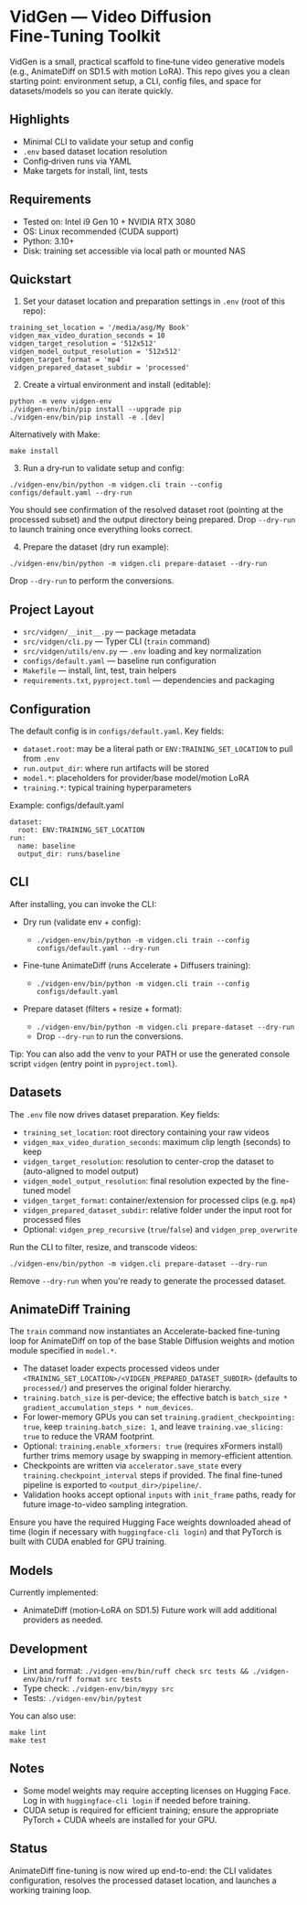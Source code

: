 # VidGen — Video Diffusion Fine‑Tuning Toolkit

VidGen is a small, practical scaffold to fine‑tune video generative models (e.g., AnimateDiff on SD1.5 with motion LoRA). This repo gives you a clean starting point: environment setup, a CLI, config files, and space for datasets/models so you can iterate quickly.

## Highlights
- Minimal CLI to validate your setup and config
- `.env` based dataset location resolution
- Config‑driven runs via YAML
- Make targets for install, lint, tests

## Requirements
- Tested on: Intel i9 Gen 10 + NVIDIA RTX 3080
- OS: Linux recommended (CUDA support)
- Python: 3.10+
- Disk: training set accessible via local path or mounted NAS

## Quickstart

1) Set your dataset location and preparation settings in `.env` (root of this repo):

```
training_set_location = '/media/asg/My Book'
vidgen_max_video_duration_seconds = 10
vidgen_target_resolution = '512x512'
vidgen_model_output_resolution = '512x512'
vidgen_target_format = 'mp4'
vidgen_prepared_dataset_subdir = 'processed'
```

2) Create a virtual environment and install (editable):

```
python -m venv vidgen-env
./vidgen-env/bin/pip install --upgrade pip
./vidgen-env/bin/pip install -e .[dev]
```

Alternatively with Make:

```
make install
```

3) Run a dry‑run to validate setup and config:

```
./vidgen-env/bin/python -m vidgen.cli train --config configs/default.yaml --dry-run
```

You should see confirmation of the resolved dataset root (pointing at the processed subset) and the output directory being prepared. Drop `--dry-run` to launch training once everything looks correct.

4) Prepare the dataset (dry run example):

```
./vidgen-env/bin/python -m vidgen.cli prepare-dataset --dry-run
```

Drop `--dry-run` to perform the conversions.

## Project Layout
- `src/vidgen/__init__.py` — package metadata
- `src/vidgen/cli.py` — Typer CLI (`train` command)
- `src/vidgen/utils/env.py` — `.env` loading and key normalization
- `configs/default.yaml` — baseline run configuration
- `Makefile` — install, lint, test, train helpers
- `requirements.txt`, `pyproject.toml` — dependencies and packaging

## Configuration
The default config is in `configs/default.yaml`. Key fields:

- `dataset.root`: may be a literal path or `ENV:TRAINING_SET_LOCATION` to pull from `.env`
- `run.output_dir`: where run artifacts will be stored
- `model.*`: placeholders for provider/base model/motion LoRA
- `training.*`: typical training hyperparameters

Example: configs/default.yaml

```
dataset:
  root: ENV:TRAINING_SET_LOCATION
run:
  name: baseline
  output_dir: runs/baseline
```

## CLI
After installing, you can invoke the CLI:

- Dry run (validate env + config):
  - `./vidgen-env/bin/python -m vidgen.cli train --config configs/default.yaml --dry-run`

- Fine-tune AnimateDiff (runs Accelerate + Diffusers training):
  - `./vidgen-env/bin/python -m vidgen.cli train --config configs/default.yaml`

- Prepare dataset (filters + resize + format):
  - `./vidgen-env/bin/python -m vidgen.cli prepare-dataset --dry-run`
  - Drop `--dry-run` to run the conversions.

Tip: You can also add the venv to your PATH or use the generated console script `vidgen` (entry point in `pyproject.toml`).

## Datasets
The `.env` file now drives dataset preparation. Key fields:

- `training_set_location`: root directory containing your raw videos
- `vidgen_max_video_duration_seconds`: maximum clip length (seconds) to keep
- `vidgen_target_resolution`: resolution to center-crop the dataset to (auto-aligned to model output)
- `vidgen_model_output_resolution`: final resolution expected by the fine-tuned model
- `vidgen_target_format`: container/extension for processed clips (e.g. `mp4`)
- `vidgen_prepared_dataset_subdir`: relative folder under the input root for processed files
- Optional: `vidgen_prep_recursive` (`true`/`false`) and `vidgen_prep_overwrite`

Run the CLI to filter, resize, and transcode videos:

```
./vidgen-env/bin/python -m vidgen.cli prepare-dataset --dry-run
```

Remove `--dry-run` when you're ready to generate the processed dataset.

## AnimateDiff Training
The `train` command now instantiates an Accelerate-backed fine-tuning loop for AnimateDiff on top of the base Stable Diffusion weights and motion module specified in `model.*`.

- The dataset loader expects processed videos under `<TRAINING_SET_LOCATION>/<VIDGEN_PREPARED_DATASET_SUBDIR>` (defaults to `processed/`) and preserves the original folder hierarchy.
- `training.batch_size` is per-device; the effective batch is `batch_size * gradient_accumulation_steps * num_devices`.
- For lower-memory GPUs you can set `training.gradient_checkpointing: true`, keep `training.batch_size: 1`, and leave `training.vae_slicing: true` to reduce the VRAM footprint.
- Optional: `training.enable_xformers: true` (requires xFormers install) further trims memory usage by swapping in memory-efficient attention.
- Checkpoints are written via `accelerator.save_state` every `training.checkpoint_interval` steps if provided. The final fine-tuned pipeline is exported to `<output_dir>/pipeline/`.
- Validation hooks accept optional `inputs` with `init_frame` paths, ready for future image-to-video sampling integration.

Ensure you have the required Hugging Face weights downloaded ahead of time (login if necessary with `huggingface-cli login`) and that PyTorch is built with CUDA enabled for GPU training.

## Models
Currently implemented:
- AnimateDiff (motion‑LoRA on SD1.5)
Future work will add additional providers as needed.

## Development
- Lint and format: `./vidgen-env/bin/ruff check src tests && ./vidgen-env/bin/ruff format src tests`
- Type check: `./vidgen-env/bin/mypy src`
- Tests: `./vidgen-env/bin/pytest`

You can also use:

```
make lint
make test
```

## Notes
- Some model weights may require accepting licenses on Hugging Face. Log in with `huggingface-cli login` if needed before training.
- CUDA setup is required for efficient training; ensure the appropriate PyTorch + CUDA wheels are installed for your GPU.

## Status
AnimateDiff fine-tuning is now wired up end-to-end: the CLI validates configuration, resolves the processed dataset location, and launches a working training loop.
